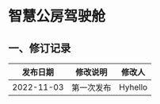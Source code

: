 # 智慧公房驾驶舱

## 一、修订记录

|  发布日期   | 修改说明  | 修改人  |
|  ----  | ----  | ----  |
| 2022-11-03 | 第一次发布 | Hyhello |